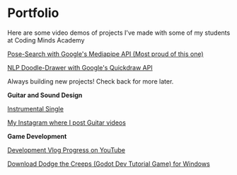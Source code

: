 # Portfolio

Here are some video demos of projects I've made with some of my students at Coding Minds Academy

<p><a href="https://www.loom.com/share/aebeec12226547c59433e9e997209474">
Pose-Search with Google's Mediapipe API (Most proud of this one)
</a></p>

<p><a href="https://www.loom.com/share/295bd546ccf446068b3d0fe7e494b7ed">
NLP Doodle-Drawer with Google's Quickdraw API
</a></p>


Always building new projects! Check back for more later.


<!-- <b>Research Ideas</b>
<p><a href="https://docs.google.com/document/d/e/2PACX-1vSQxW1l2fqAwS2G7KRgtTtDzBXy5YNNKv3zviJF50NQ-u0KebbyQidE_pmQQN-Wp8q8621i_VvPWIlp/pub">
  Using artificial neural networks to model novel brain experiences
</a></p>*/ -->

<!-- #path try to model alfven waves in brain it doesn't seem to be well researched -->

<b>Guitar and Sound Design</b>
<p><a href="https://youtu.be/BV51PzhVoZ4">Instrumental Single</a></p>
<p><a href="https://www.instagram.com/hadee.guitarist/">My Instagram where I post Guitar videos</a></p>

<b>Game Development </b>
<p><a href="https://www.youtube.com/playlist?list=PLYNif8BguVGLP02m1FcSd9m_cKTmJwUOm">Development Vlog Progress on YouTube</p>
<p><a href="https://drive.google.com/file/d/1x6gV44iLduQaTJHZRs0jD1cUHIz0cUXu/view?usp=sharing">Download Dodge the Creeps (Godot Dev Tutorial Game) for Windows</p>

